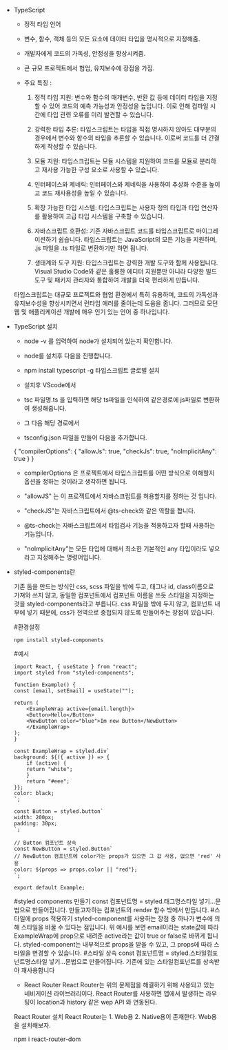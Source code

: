 - TypeScript
    - 정적 타입 언어
    - 변수, 함수, 객체 등의 모든 요소에 데이터 타입을 명시적으로 지정해줌.
    - 개발자에게 코드의 가독성, 안정성을 향상시켜줌.
    - 큰 규모 프로젝트에서 협업, 유지보수에 장점을 가짐.


    - 주요 특징 :
        1. 정적 타입 지원: 변수와 함수의 매개변수, 반환 값 등에 데이터 타입을 지정할 수 있어 코드의 예측 가능성과 안정성을 높입니다. 이로 인해 컴파일 시간에 타입 관련 오류를 미리 발견할 수 있습니다.

        2. 강력한 타입 추론: 타입스크립트는 타입을 직접 명시하지 않아도 대부분의 경우에서 변수와 함수의 타입을 추론할 수 있습니다. 이로써 코드를 더 간결하게 작성할 수 있습니다.

        3. 모듈 지원: 타입스크립트는 모듈 시스템을 지원하여 코드를 모듈로 분리하고 재사용 가능한 구성 요소로 사용할 수 있습니다.

        4. 인터페이스와 제네릭: 인터페이스와 제네릭을 사용하여 추상화 수준을 높이고 코드 재사용성을 높일 수 있습니다.

        5. 확장 가능한 타입 시스템: 타입스크립트는 사용자 정의 타입과 타입 연산자를 활용하여 고급 타입 시스템을 구축할 수 있습니다.

        6. 자바스크립트 호환성: 기존 자바스크립트 코드를 타입스크립트로 마이그레이션하기 쉽습니다. 타입스크립트는 JavaScript의 모든 기능을 지원하며, .js 파일을 .ts 파일로 변환하기만 하면 됩니다.

        7. 생태계와 도구 지원: 타입스크립트는 강력한 개발 도구와 함께 사용됩니다. Visual Studio Code와 같은 훌륭한 에디터 지원뿐만 아니라 다양한 빌드 도구 및 패키지 관리자와 통합하여 개발을 더욱 편리하게 만듭니다.

    타입스크립트는 대규모 프로젝트와 협업 환경에서 특히 유용하며, 코드의 가독성과 유지보수성을 향상시키면서 런타임 에러를 줄이는데 도움을 줍니다. 그러므로 모던 웹 및 애플리케이션 개발에 매우 인기 있는 언어 중 하나입니다.

- TypeScript 설치

    - node -v 를 입력하여 node가 설치되어 있는지 확인합니다.

 

    - node를 설치후 다음을 진행합니다. 

    - npm install typescript -g
    타입스크립트 글로벌 설치

 

    - 설치후 VScode에서 

 

    - tsc 파일명.ts 을 입력하면 해당  ts파일을 인식하여 같은경로에 js파일로 변환하여 생성해줍니다.

 

    - 그 다음 해당 경로에서

 

    - tsconfig.json 파일을 만들어 다음을 추가합니다.

    {
    "compilerOptions": {
        "allowJs": true,
        "checkJs": true,
        "noImplicitAny": true
    }
    }
    - compilerOptions 은 프로젝트에서 타입스크립트를 어떤 방식으로 이해할지 옵션을 정하는 것이라고 생각하면 됩니다.

    

    - "allowJS" 는 이 프로젝트에서 자바스크립트를 허용할지를 정하는 것 입니다.

    - "checkJS"는 자바스크립트에서 @ts-check와 같은 역할을 합니다.

    - @ts-check는 자바스크립트에서 타입검사 기능을 적용하고자 할때 사용하는 기능입니다.

    - "noImplicitAny"는 모든 타입에 대해서 최소한 기본적인 any 타입이라도 넣으라고 지정해주는 명령어입니다.



- styled-components란

    기존 돔을 만드는 방식인 css, scss 파일을 밖에 두고, 태그나 id, class이름으로 가져와 쓰지 않고, 동일한 컴포넌트에서 컴포넌트 이름을 쓰듯 스타일을 지정하는 것을 styled-components라고 부릅니다. 
    css 파일을 밖에 두지 않고, 컴포넌트 내부에 넣기 때문에, css가 전역으로 중첩되지 않도록 만들어주는 장점이 있습니다.

    #환경설정
    ```
    npm install styled-components
    ```
        
    #예시
    ```
    import React, { useState } from "react";
    import styled from "styled-components";

    function Example() {
    const [email, setEmail] = useState("");

    return (
        <ExampleWrap active={email.length}>
        <Button>Hello</Button>
        <NewButton color="blue">Im new Button</NewButton>
        </ExampleWrap>
    );
    }

    const ExampleWrap = styled.div`
    background: ${({ active }) => {
        if (active) {
        return "white";
        }
        return "#eee";
    }};
    color: black;
    `;

    const Button = styled.button`
    width: 200px;
    padding: 30px;
    `;

    // Button 컴포넌트 상속
    const NewButton = styled.Button`
    // NewButton 컴포넌트에 color가는 props가 있으면 그 값 사용, 없으면 'red' 사용
    color: ${props => props.color || "red"};
    `;

    export default Example;
    ```
        
    #styled components 만들기
    const 컴포넌트명 = styled.태그명스타일 넣기...문법으로 만들어집니다.
    만들고자하는 컴포넌트의 render 함수 밖에서 만듭니다.
    #스타일에 props 적용하기
    styled-component를 사용하는 장점 중 하나가 변수에 의해 스타일을 바꿀 수 있다는 점입니다.
    위 예시를 보면 email이라는 state값에 따라 ExampleWrap에 prop으로 내려준 active라는 값이 true or false로 바뀌게 됩니다.
    styled-component는 내부적으로 props을 받을 수 있고, 그 props에 따라 스타일을 변경할 수 있습니다.
    #스타일 상속
    const 컴포넌트명 = styled.스타일컴포넌트명스타일 넣기...문법으로 만들어집니다.
    기존에 있는 스타일컴포넌트를 상속받아 재사용합니다



    - React Router
    React Router는 위의 문제점을 해결하기 위해 사용되고 있는 네비게이션 라이브러리이다. React Router를 사용하면 앱에서 발생하는 라우팅이 location과 history 같은 wep API 와 연동된다.

    React Router 설치
    React Router는 1. Web용 2. Native용이 존재한다. Web용을 설치해보자.

    npm i react-router-dom

